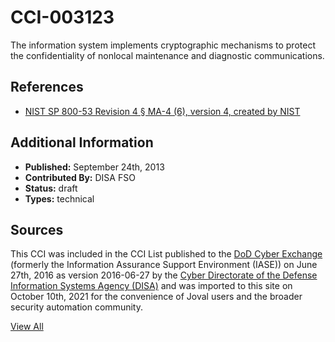 # CCI-003123

The information system implements cryptographic mechanisms to protect the confidentiality of nonlocal maintenance and diagnostic communications.

## References ##

* [NIST SP 800-53 Revision 4 § MA-4 (6), version 4, created by NIST](http://csrc.nist.gov/publications/PubsSPs.html)


## Additional Information ##

* **Published:** September 24th, 2013
* **Contributed By:** DISA FSO
* **Status:** draft
* **Types:** technical

## Sources ##

This CCI was included in the CCI List published to the [DoD Cyber Exchange](https://public.cyber.mil/stigs/cci/)
(formerly the Information Assurance Support Environment (IASE)) on June 27th, 2016 as version
2016-06-27 by the [Cyber Directorate of the Defense Information Systems Agency (DISA)](https://public.cyber.mil/about-cyber/)
and was imported to this site on October 10th, 2021 for the convenience of Joval users and the broader
security automation community.

[View All](../README.md)
